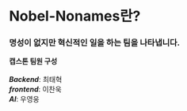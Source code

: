# Nobel-Nonames란?

### 명성이 없지만 혁신적인 일을 하는 팀을 나타냅니다.

**캡스톤 팀원 구성**<br/><br/>
***Backend***: 최태혁<br/>
***frontend***: 이찬욱<br/>
***AI***: 우영웅
